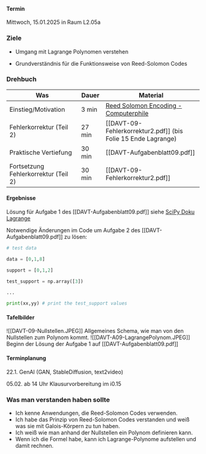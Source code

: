 #### Termin

Mittwoch, 15.01.2025 in Raum L2.05a

### Ziele

- Umgang mit Lagrange Polynomen verstehen

- Grundverständnis für die Funktionsweise von Reed-Solomon Codes


### Drehbuch

| Was                                  | Dauer  | Material                                                                                                                              |
| ------------------------------------ | ------ | ------------------------------------------------------------------------------------------------------------------------------------- |
| Einstieg/Motivation                  | 3 min  | [Reed Solomon Encoding - Computerphile](https://www.youtube.com/watch?v=fBRMaEAFLE0&list=PLY8Upfcg86WQ5OtjhHkPchJdZbE1xbxnV&index=24) |
| Fehlerkorrektur (Teil 2)             | 27 min | [[DAVT-09-Fehlerkorrektur2.pdf]] (bis Folie 15 Ende Lagrange)                                                                         |
| Praktische Vertiefung                | 30 min | [[DAVT-Aufgabenblatt09.pdf]]                                                                                                          |
| Fortsetzung Fehlerkorrektur (Teil 2) | 30 min | [[DAVT-09-Fehlerkorrektur2.pdf]]                                                                                                      |



#### Ergebnisse 

Lösung für Aufgabe 1 des [[DAVT-Aufgabenblatt09.pdf]] siehe [SciPy Doku Lagrange](https://docs.scipy.org/doc/scipy/reference/generated/scipy.interpolate.lagrange.html) 

Notwendige Änderungen im Code um Aufgabe 2 des [[DAVT-Aufgabenblatt09.pdf]] zu lösen:
```python
# test data

data = [0,1,8]

support = [0,1,2]

test_support = np.array([3])

...

print(xx,yy) # print the test_support values
```

#### Tafelbilder

![[DAVT-09-Nullstellen.JPEG]]
Allgemeines Schema, wie man von den Nullstellen zum Polynom kommt.
![[DAVT-A09-LagrangePolynom.JPEG]]
Beginn der Lösung der Aufgabe 1 auf [[DAVT-Aufgabenblatt09.pdf]]
#### Terminplanung

22.1. GenAI (GAN, StableDiffusion, text2video)

05.02. ab 14 Uhr Klausurvorbereitung im i0.15

### Was man verstanden haben sollte
- Ich kenne Anwendungen, die Reed-Solomon Codes verwenden.
- Ich habe das Prinzip von Reed-Solomon Codes verstanden und weiß was sie mit Galois-Körpern zu tun haben.
- Ich weiß wie man anhand der Nullstellen ein Polynom definieren kann.
- Wenn ich die Formel habe, kann ich Lagrange-Polynome aufstellen und damit rechnen.
